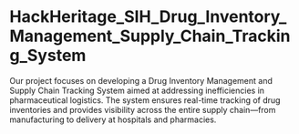 # HackHeritage_SIH_Drug_Inventory_Management_Supply_Chain_Tracking_System
Our project focuses on developing a Drug Inventory Management and Supply Chain Tracking System aimed at addressing inefficiencies in pharmaceutical logistics. The system ensures real-time tracking of drug inventories and provides visibility across the entire supply chain—from manufacturing to delivery at hospitals and pharmacies.
